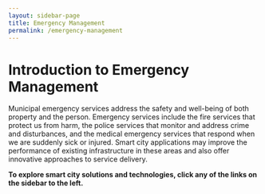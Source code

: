 ```yaml
---
layout: sidebar-page
title: Emergency Management
permalink: /emergency-management
---
```


# Introduction to Emergency Management

Municipal emergency services address the safety and well-being of both property and the person. Emergency services include the fire services that protect us from harm, the police services that monitor and address crime and disturbances, and the medical emergency services that respond when we are suddenly sick or injured. Smart city applications may improve the performance of existing infrastructure in these areas and also offer innovative approaches to service delivery.

**To explore smart city solutions and technologies, click any of the links on the sidebar to the left.**

